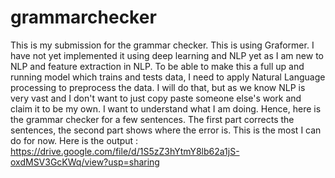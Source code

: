 # grammarchecker
This is my submission for the grammar checker. This is using Graformer. I have not yet implemented it using deep learning and NLP yet as I am new to NLP 
and feature extraction in NLP. To be able to make this a full up and running model which trains and tests data, I need to apply Natural Language processing
to preprocess the data. I will do that, but as we know NLP is very vast and I don't want to just copy paste someone else's work and claim it to be
my own. I want to understand what I am doing. Hence, here is the grammar checker for a few sentences. The first part corrects the sentences, 
the second part shows where the error is. This is the most I can do for now.
Here is the output : 
https://drive.google.com/file/d/1S5zZ3hYtmY8lb62a1jS-oxdMSV3GcKWq/view?usp=sharing

